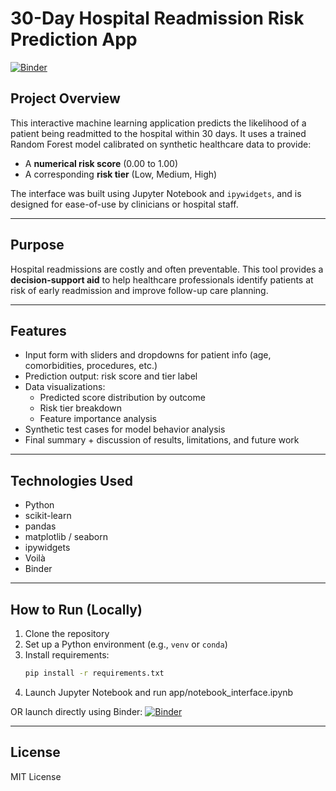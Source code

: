 # 30-Day Hospital Readmission Risk Prediction App

[![Binder](https://mybinder.org/badge_logo.svg)](https://mybinder.org/v2/gh/your-username/readmission-risk-app/HEAD?urlpath=voila%2Frender%2Fapp%2Fnotebook_interface.ipynb)

## Project Overview
This interactive machine learning application predicts the likelihood of a patient being readmitted to the hospital within 30 days. It uses a trained Random Forest model calibrated on synthetic healthcare data to provide:

- A **numerical risk score** (0.00 to 1.00)
- A corresponding **risk tier** (Low, Medium, High)

The interface was built using Jupyter Notebook and `ipywidgets`, and is designed for ease-of-use by clinicians or hospital staff.

---

## Purpose

Hospital readmissions are costly and often preventable. This tool provides a **decision-support aid** to help healthcare professionals identify patients at risk of early readmission and improve follow-up care planning.

---

## Features

- Input form with sliders and dropdowns for patient info (age, comorbidities, procedures, etc.)
- Prediction output: risk score and tier label
- Data visualizations:
  - Predicted score distribution by outcome
  - Risk tier breakdown
  - Feature importance analysis
- Synthetic test cases for model behavior analysis
- Final summary + discussion of results, limitations, and future work

---

## Technologies Used

- Python
- scikit-learn
- pandas
- matplotlib / seaborn
- ipywidgets
- Voilà
- Binder

---

## How to Run (Locally)

1. Clone the repository
2. Set up a Python environment (e.g., `venv` or `conda`)
3. Install requirements:
   ```bash
   pip install -r requirements.txt
   ```
4. Launch Jupyter Notebook and run app/notebook_interface.ipynb 

OR launch directly using Binder:
[![Binder](https://mybinder.org/badge_logo.svg)](https://mybinder.org/v2/gh/your-username/readmission-risk-app/HEAD?urlpath=voila%2Frender%2Fapp%2Fnotebook_interface.ipynb)

---

## License

MIT License
